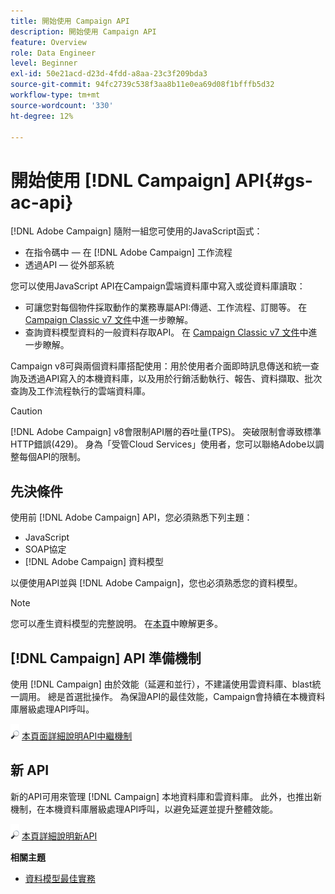```yaml
---
title: 開始使用 Campaign API
description: 開始使用 Campaign API
feature: Overview
role: Data Engineer
level: Beginner
exl-id: 50e21acd-d23d-4fdd-a8aa-23c3f209bda3
source-git-commit: 94fc2739c538f3aa8b11e0ea69d08f1bfffb5d32
workflow-type: tm+mt
source-wordcount: '330'
ht-degree: 12%

---
```


# 開始使用 [!DNL Campaign] API{#gs-ac-api}

[!DNL Adobe Campaign] 隨附一組您可使用的JavaScript函式：

* 在指令碼中 — 在 [!DNL Adobe Campaign] 工作流程
* 透過API — 從外部系統

您可以使用JavaScript API在Campaign雲端資料庫中寫入或從資料庫讀取：

* 可讓您對每個物件採取動作的業務專屬API:傳遞、工作流程、訂閱等。 在 [Campaign Classic v7 文件](https://experienceleague.adobe.com/docs/campaign-classic/using/configuring-campaign-classic/api/business-oriented-apis.html)中進一步瞭解。
* 查詢資料模型資料的一般資料存取API。 在 [Campaign Classic v7 文件](https://experienceleague.adobe.com/docs/campaign-classic/using/configuring-campaign-classic/api/data-oriented-apis.html)中進一步瞭解。

Campaign v8可與兩個資料庫搭配使用：用於使用者介面即時訊息傳送和統一查詢及透過API寫入的本機資料庫，以及用於行銷活動執行、報告、資料擷取、批次查詢及工作流程執行的雲端資料庫。

>[!CAUTION]
>
>[!DNL Adobe Campaign] v8會限制API層的吞吐量(TPS)。 突破限制會導致標準HTTP錯誤(429)。 身為「受管Cloud Services」使用者，您可以聯絡Adobe以調整每個API的限制。

## 先決條件

使用前 [!DNL Adobe Campaign] API，您必須熟悉下列主題：

* JavaScript
* SOAP協定
* [!DNL Adobe Campaign] 資料模型

以便使用API並與 [!DNL Adobe Campaign]，您也必須熟悉您的資料模型。

>[!NOTE]
>您可以產生資料模型的完整說明。 在[本頁](datamodel.md)中瞭解更多。

## [!DNL Campaign] API 準備機制

使用 [!DNL Campaign] 由於效能（延遲和並行），不建議使用雲資料庫、blast統一調用。 總是首選批操作。 為保證API的最佳效能，Campaign會持續在本機資料庫層級處理API呼叫。

![](../assets/do-not-localize/glass.png) [本頁面詳細說明API中繼機制](staging.md)

## 新 API

新的API可用來管理 [!DNL Campaign] 本地資料庫和雲資料庫。 此外，也推出新機制，在本機資料庫層級處理API呼叫，以避免延遲並提升整體效能。

![](../assets/do-not-localize/glass.png) [本頁詳細說明新API](new-apis.md)

**相關主題**

* [資料模型最佳實務](datamodel-best-practices.md)
